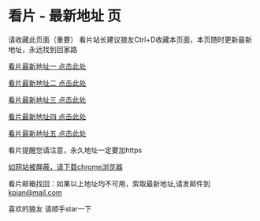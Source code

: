 # 看片 - 最新地址 页

请收藏此页面（重要）
看片站长建议狼友Ctrl+D收藏本页面，本页随时更新最新地址，永远找到回家路

[看片最新地址一 点击此处](https://80dm.buzz/) 

[看片最新地址二 点击此处](https://80dg.buzz/) 

[看片最新地址三 点击此处](https://80dh.buzz/) 

[看片最新地址四 点击此处](https://80dd.buzz/) 

[看片最新地址五 点击此处](https://80de.buzz/) 

看片提醒您请注意，永久地址一定要加https

[如网站被屏蔽，请下载chrome浏览器](https://8xe23.com/chrome_93.0.4577.82.apk) 

看片邮箱找回：如果以上地址均不可用，索取最新地址,请发邮件到 kpian@mail.com

喜欢的狼友 请顺手star一下
